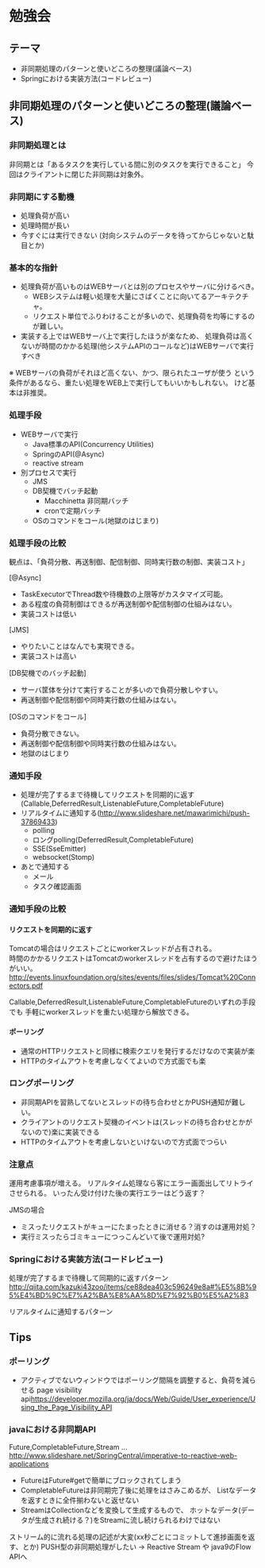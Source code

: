 # 勉強会

## テーマ
- 非同期処理のパターンと使いどころの整理(議論ベース)
- Springにおける実装方法(コードレビュー)


## 非同期処理のパターンと使いどころの整理(議論ベース)


### 非同期処理とは
非同期とは「あるタスクを実行している間に別のタスクを実行できること」
今回はクライアントに閉じた非同期は対象外。


### 非同期にする動機
- 処理負荷が高い
- 処理時間が長い
- 今すぐには実行できない
 (対向システムのデータを待ってからじゃないと駄目とか)


### 基本的な指針
- 処理負荷が高いものはWEBサーバとは別のプロセスやサーバに分けるべき。
    - WEBシステムは軽い処理を大量にさばくことに向いてるアーキテクチャ。
    - リクエスト単位でふりわけることが多いので、処理負荷を均等にするのが難しい。
- 実装する上ではWEBサーバ上で実行したほうが楽なため、
  処理負荷は高くないが時間のかかる処理(他システムAPIのコールなど)はWEBサーバで実行すべき

※ WEBサーバの負荷がそれほど高くない、かつ、限られたユーザが使う
   という条件があるなら、重たい処理をWEB上で実行してもいいかもしれない。
   けど基本は非推奨。


### 処理手段
- WEBサーバで実行
  - Java標準のAPI(Concurrency Utilities)
  - SpringのAPI(@Async)
  - reactive stream
- 別プロセスで実行
  - JMS
  - DB契機でバッチ起動
    - Macchinetta 非同期バッチ
    - cronで定期バッチ
  - OSのコマンドをコール(地獄のはじまり)


### 処理手段の比較
観点は、「負荷分散、再送制御、配信制御、同時実行数の制御、実装コスト」

[@Async]  
 - TaskExecutorでThread数や待機数の上限等がカスタマイズ可能。
 - ある程度の負荷制御はできるが再送制御や配信制御の仕組みはない。
 - 実装コストは低い
  
[JMS]  
 - やりたいことはなんでも実現できる。
 - 実装コストは高い
  
[DB契機でのバッチ起動]  
 - サーバ筐体を分けて実行することが多いので負荷分散しやすい。
 - 再送制御や配信制御や同時実行数の仕組みはない。
  
[OSのコマンドをコール]  
 - 負荷分散できない。
 - 再送制御や配信制御や同時実行数の仕組みはない。
 - 地獄のはじまり


### 通知手段
- 処理が完了するまで待機してリクエストを同期的に返す  
 (Callable,DeferredResult,ListenableFuture,CompletableFuture)
- リアルタイムに通知する(<http://www.slideshare.net/mawarimichi/push-37869433>)
   - polling
   - ロングpolling(DeferredResult,CompletableFuture)
   - SSE(SseEmitter)
   - websocket(Stomp)
- あとで通知する
   - メール
   - タスク確認画面

### 通知手段の比較

#### リクエストを同期的に返す
Tomcatの場合はリクエストごとにworkerスレッドが占有される。  
時間のかかるリクエストはTomcatのworkerスレッドを占有するので避けたほうがいい。
<http://events.linuxfoundation.org/sites/events/files/slides/Tomcat%20Connectors.pdf>

Callable,DeferredResult,ListenableFuture,CompletableFutureのいずれの手段でも
手軽にworkerスレッドを重たい処理から解放できる。

#### ポーリング
- 通常のHTTPリクエストと同様に検索クエリを発行するだけなので実装が楽
- HTTPのタイムアウトを考慮しなくてよいので方式面でも楽

### ロングポーリング
- 非同期APIを習熟してないとスレッドの待ち合わせとかPUSH通知が難しい。
- クライアントのリクエスト契機のイベントは(スレッドの待ち合わせとかがないので)楽に実装できる
- HTTPのタイムアウトを考慮しないといけないので方式面でつらい

### 注意点
運用考慮事項が増える。
リアルタイム処理なら客にエラー画面出してリトライさせられる。
いったん受け付けた後の実行エラーはどう返す？

JMSの場合
 - ミスったリクエストがキューにたまったときに消せる？消すのは運用対処？
 - 実行ミスったらゴミキューにつっこんどいて後で運用対処?


### Springにおける実装方法(コードレビュー)
処理が完了するまで待機して同期的に返すパターン
<http://qiita.com/kazuki43zoo/items/ce88dea403c596249e8a#%E5%8B%95%E4%BD%9C%E7%A2%BA%E8%AA%8D%E7%92%B0%E5%A2%83>

リアルタイムに通知するパターン


## Tips

### ポーリング
- アクティブでないウィンドウではポーリング間隔を調整すると、負荷を減らせる
  page visibility api<https://developer.mozilla.org/ja/docs/Web/Guide/User_experience/Using_the_Page_Visibility_API>

### javaにおける非同期API
Future,CompletableFuture,Stream ...
<http://www.slideshare.net/SpringCentral/imperative-to-reactive-web-applications>
- FutureはFuture#getで簡単にブロックされてしまう
- CompletableFutureは非同期完了後に処理をはさみこめるが、
  List<XXX>なデータを返すときに全件揃わないと返せない
- StreamはCollectionなどを変換して生成するもので、
  ホットなデータ(データが生成され続ける？)をStreamに流し続けられるわけではない

ストリーム的に流れる処理の記述が大変(xx秒ごとにコミットして進捗画面を返す、とか)
PUSH型の非同期処理がしたい -> Reactive Stream や java9のFlow APIへ
